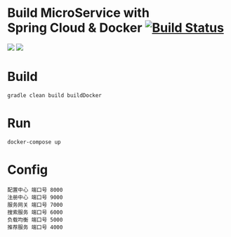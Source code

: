 # Build MicroService with Spring Cloud & Docker [![Build Status](https://travis-ci.org/izhangzhihao/Spring-Cloud-MicroServices.svg?branch=master)](https://travis-ci.org/izhangzhihao/Spring-Cloud-MicroServices)
[![](https://images.microbadger.com/badges/image/izhangzhihao/spring-cloud.svg)](https://hub.docker.com/r/izhangzhihao/spring-cloud/) [![](https://images.microbadger.com/badges/version/izhangzhihao/spring-cloud.svg)](https://hub.docker.com/r/izhangzhihao/spring-cloud/)

# Build
    gradle clean build buildDocker

# Run
    docker-compose up

# Config
    配置中心 端口号 8000
    注册中心 端口号 9000
    服务网关 端口号 7000
    搜索服务 端口号 6000
    负载均衡 端口号 5000
    推荐服务 端口号 4000
